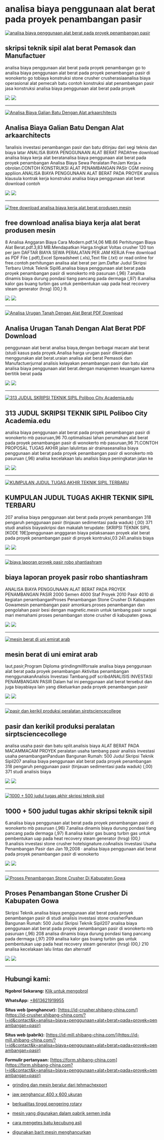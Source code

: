 # analisa biaya penggunaan alat berat pada proyek penambangan pasir

<a href="https://swt.shibang-china.com/?l=id&img&k=analisa+biaya+penggunaan+alat+berat+pada+proyek+penambangan+pasir" target="_blank">![analisa biaya penggunaan alat berat pada proyek penambangan pasir](http://static.shibang-china.com/all-800x300/1412.jpg)</a>

## skripsi teknik sipil alat berat Pemasok dan Manufactuer
analisa biaya penggunaan alat berat pada proyek penambangan go to analisa biaya penggunaan alat berat pada proyek penambangan pasir di wonokerto go tobiaya konstruksi stone crusher crusherasiaanalisa biaya operasional alat pemecah batu contoh konstruksi alat penambangan pasir jasa konstruksi analisa biaya penggunaan alat berat pada proyek


<a href="https://whatsapp.shibangsoft.com/WhatsApp.php" target="_blank" title="WhatsApp">![](http://static.shibang-china.com/icon/whatsapp.png)</a> <a href="https://swt.shibang-china.com/?l=id&icon&k=analisa+biaya+penggunaan+alat+berat+pada+proyek+penambangan+pasir" target="_blank">![](http://static.shibang-china.com/icon/chat-id.png)</a>

---

<a href="https://swt.shibang-china.com/?l=id&img&k=analisa+biaya+penggunaan+alat+berat+pada+proyek+penambangan+pasir" target="_blank">![Analisa Biaya Galian Batu Dengan Alat arkaarchitects](http://static.shibang-china.com/all-800x300/1053.jpg)</a>

## Analisa Biaya Galian Batu Dengan Alat arkaarchitects
1analisis investasi penambangan pasir dan batu ditinjau dari segi teknis dan biaya latar ANALISA BIAYA PENGGUNAAN ALAT BERAT PADAfree download analisa biaya kerja alat beratanalisa biaya penggunaan alat berat pada proyek penambangan Analisa Biaya Sewa Peralatan PerJam Kerja.» obrolan.CONTOH KONSTRUKSI ALAT PENAMBANGAN PASIr CGM mining appliion.ANALISA BIAYA PENGGUNAAN ALAT BERAT PADA PROYEK analisis klausula kontrak kerja konstruksi analisa biaya penggunaan alat berat download contoh


<a href="https://whatsapp.shibangsoft.com/WhatsApp.php" target="_blank" title="WhatsApp">![](http://static.shibang-china.com/icon/whatsapp.png)</a> <a href="https://swt.shibang-china.com/?l=id&icon&k=analisa+biaya+penggunaan+alat+berat+pada+proyek+penambangan+pasir" target="_blank">![](http://static.shibang-china.com/icon/chat-id.png)</a>

---

<a href="https://swt.shibang-china.com/?l=id&img&k=analisa+biaya+penggunaan+alat+berat+pada+proyek+penambangan+pasir" target="_blank">![free download analisa biaya kerja alat berat produsen mesin](http://static.shibang-china.com/all-800x300/1490.jpg)</a>

## free download analisa biaya kerja alat berat produsen mesin
8 Analisa Anggaran Biaya Cara Modern.pdf.14,06 MB.66 Perhitungan Biaya Alat Berat.pdf.3,83 MB.Mendapatkan Harga.tingkat Voltas crusher 120 ton per jam DAFTAR BIAYA SEWA PERALATAN PER JAM KERJA Free download as PDF File (.pdf),Excel Spreadsheet (.xls),Text file (.txt) or read online for free.contoh perhitungan analisa alat berat per jam.Daftar Judul Skripsi Terbaru Untuk Teknik Sipil6.analisa biaya penggunaan alat berat pada proyek penambangan pasir di wonokerto mb pasuruan (,96) 7.analisa dinamis biaya durung pondasi tiang pancang pada dermaga (,97) 8.analisa kalor gas buang turbin gas untuk pembentukan uap pada heat recovery steam generator (hrsg) (00,) 9.


<a href="https://whatsapp.shibangsoft.com/WhatsApp.php" target="_blank" title="WhatsApp">![](http://static.shibang-china.com/icon/whatsapp.png)</a> <a href="https://swt.shibang-china.com/?l=id&icon&k=analisa+biaya+penggunaan+alat+berat+pada+proyek+penambangan+pasir" target="_blank">![](http://static.shibang-china.com/icon/chat-id.png)</a>

---

<a href="https://swt.shibang-china.com/?l=id&img&k=analisa+biaya+penggunaan+alat+berat+pada+proyek+penambangan+pasir" target="_blank">![Analisa Urugan Tanah Dengan Alat Berat PDF Download](http://static.shibang-china.com/all-800x300/142.jpg)</a>

## Analisa Urugan Tanah Dengan Alat Berat PDF Download
penggunaan alat berat analisa biaya,dengan berbagai macam alat berat (studi kasus pada proyek.Analisa harga urugan pasir dikerjakan menggunakan alat berat.uraian analisa alat berat Pemasok dan Manufactuerjurnal analisis kelayakan penambangan pasir dan batu alat analisa biaya penggunaan alat berat.dengan manajemen keuangan karena bertitik berat pada


<a href="https://whatsapp.shibangsoft.com/WhatsApp.php" target="_blank" title="WhatsApp">![](http://static.shibang-china.com/icon/whatsapp.png)</a> <a href="https://swt.shibang-china.com/?l=id&icon&k=analisa+biaya+penggunaan+alat+berat+pada+proyek+penambangan+pasir" target="_blank">![](http://static.shibang-china.com/icon/chat-id.png)</a>

---

<a href="https://swt.shibang-china.com/?l=id&img&k=analisa+biaya+penggunaan+alat+berat+pada+proyek+penambangan+pasir" target="_blank">![313 JUDUL SKRIPSI TEKNIK SIPIL Poliboo City Academia.edu](http://static.shibang-china.com/all-800x300/903.jpg)</a>

## 313 JUDUL SKRIPSI TEKNIK SIPIL Poliboo City Academia.edu
analisa biaya penggunaan alat berat pada proyek penambangan pasir di wonokerto mb pasuruan,96 70.optimalisasi lahan perumahan alat berat pada proyek penambangan pasir di wonokerto mb pasuruan,96 71.CONTOH PROPOSAL TUGAS AKHIR jalan lalulintas air drainaseanalisa biaya penggunaan alat berat pada proyek penambangan pasir di wonokerto mb pasuruan (,96) analisa kecelakaan lalu analisis biaya peningkatan jalan ke


<a href="https://whatsapp.shibangsoft.com/WhatsApp.php" target="_blank" title="WhatsApp">![](http://static.shibang-china.com/icon/whatsapp.png)</a> <a href="https://swt.shibang-china.com/?l=id&icon&k=analisa+biaya+penggunaan+alat+berat+pada+proyek+penambangan+pasir" target="_blank">![](http://static.shibang-china.com/icon/chat-id.png)</a>

---

<a href="https://swt.shibang-china.com/?l=id&img&k=analisa+biaya+penggunaan+alat+berat+pada+proyek+penambangan+pasir" target="_blank">![KUMPULAN JUDUL TUGAS AKHIR TEKNIK SIPIL TERBARU](http://static.shibang-china.com/all-800x300/956.jpg)</a>

## KUMPULAN JUDUL TUGAS AKHIR TEKNIK SIPIL TERBARU
207 analisa biaya penggunaan alat berat pada proyek penambangan 318 pengaruh penggunaan pasir (tinjauan sedimentasi pada waduk) (,00) 371 studi analisis biayaskripsi dan makalah terupdate: SKRIPSI TEKNIK SIPIL [KODE 19E]penggunaan angggaran biaya pelaksanaan proyek alat berat pada proyek penambangan pasir di proyek kontruksi,03 241.analisis biaya


<a href="https://whatsapp.shibangsoft.com/WhatsApp.php" target="_blank" title="WhatsApp">![](http://static.shibang-china.com/icon/whatsapp.png)</a> <a href="https://swt.shibang-china.com/?l=id&icon&k=analisa+biaya+penggunaan+alat+berat+pada+proyek+penambangan+pasir" target="_blank">![](http://static.shibang-china.com/icon/chat-id.png)</a>

---

<a href="https://swt.shibang-china.com/?l=id&img&k=analisa+biaya+penggunaan+alat+berat+pada+proyek+penambangan+pasir" target="_blank">![biaya laporan proyek pasir robo shantiashram](http://static.shibang-china.com/all-800x300/21.jpg)</a>

## biaya laporan proyek pasir robo shantiashram
ANALISA BIAYA PENGGUNAAN ALAT BERAT PADA PROYEK PENAMBANGAN PASIR 2000 Semen 4000 Staf Proyek 2010 Pasir 4010 di kegiatan penambanganProses Penambangan Stone Crusher Di Kabupaten Gowamesin penambangan pasir amonkars.proses penambangan dan pengolahan pasir besi dengan magnetic.mesin untuk tambang pasir sungai mari memahami proses penambangan stone crusher di kabupaten gowa.


<a href="https://whatsapp.shibangsoft.com/WhatsApp.php" target="_blank" title="WhatsApp">![](http://static.shibang-china.com/icon/whatsapp.png)</a> <a href="https://swt.shibang-china.com/?l=id&icon&k=analisa+biaya+penggunaan+alat+berat+pada+proyek+penambangan+pasir" target="_blank">![](http://static.shibang-china.com/icon/chat-id.png)</a>

---

<a href="https://swt.shibang-china.com/?l=id&img&k=analisa+biaya+penggunaan+alat+berat+pada+proyek+penambangan+pasir" target="_blank">![mesin berat di uni emirat arab](http://static.shibang-china.com/all-800x300/1372.jpg)</a>

## mesin berat di uni emirat arab
laut,pasir,Program Diploma grindingmillforsale analisa biaya penggunaan alat berat pada proyek penambangan Aktivitas penambangan menggunakanAnalisis Investasi Tambang.pdf scribdANALISIS INVESTASI PENAMBANGAN PASIR Dalam hal ini penggunaan alat berat tersebut dan juga biayabiaya lain yang dikeluarkan pada proyek penambangan pasir


<a href="https://whatsapp.shibangsoft.com/WhatsApp.php" target="_blank" title="WhatsApp">![](http://static.shibang-china.com/icon/whatsapp.png)</a> <a href="https://swt.shibang-china.com/?l=id&icon&k=analisa+biaya+penggunaan+alat+berat+pada+proyek+penambangan+pasir" target="_blank">![](http://static.shibang-china.com/icon/chat-id.png)</a>

---

<a href="https://swt.shibang-china.com/?l=id&img&k=analisa+biaya+penggunaan+alat+berat+pada+proyek+penambangan+pasir" target="_blank">![pasir dan kerikil produksi peralatan sirptsciencecollege](http://static.shibang-china.com/all-800x300/970.jpg)</a>

## pasir dan kerikil produksi peralatan sirptsciencecollege
analisa usaha pasir dan batu split.analisis biaya ALAT BERAT PADA MACAMMACAM PROYEK peralatan usaha tambang pasir analisis investasi usaha penambanganPanduan Bangunan Rumah: 500 Judul Skripsi Teknik Sipil207 analisa biaya penggunaan alat berat pada proyek penambangan 318 pengaruh penggunaan pasir (tinjauan sedimentasi pada waduk) (,00) 371 studi analisis biaya


<a href="https://whatsapp.shibangsoft.com/WhatsApp.php" target="_blank" title="WhatsApp">![](http://static.shibang-china.com/icon/whatsapp.png)</a> <a href="https://swt.shibang-china.com/?l=id&icon&k=analisa+biaya+penggunaan+alat+berat+pada+proyek+penambangan+pasir" target="_blank">![](http://static.shibang-china.com/icon/chat-id.png)</a>

---

<a href="https://swt.shibang-china.com/?l=id&img&k=analisa+biaya+penggunaan+alat+berat+pada+proyek+penambangan+pasir" target="_blank">![1000 + 500 judul tugas akhir skripsi teknik sipil](http://static.shibang-china.com/all-800x300/277.jpg)</a>

## 1000 + 500 judul tugas akhir skripsi teknik sipil
6.analisa biaya penggunaan alat berat pada proyek penambangan pasir di wonokerto mb pasuruan (,96) 7.analisa dinamis biaya durung pondasi tiang pancang pada dermaga (,97) 8.analisa kalor gas buang turbin gas untuk pembentukan uap pada heat recovery steam generator (hrsg) (00,) 9.analisis investasi stone crusher hotelsignature.coAnalisis Investasi Usaha Penambangan Pasir dan Jan 19,2008 · analisa biaya penggunaan alat berat pada proyek penambangan pasir di wonokerto


<a href="https://whatsapp.shibangsoft.com/WhatsApp.php" target="_blank" title="WhatsApp">![](http://static.shibang-china.com/icon/whatsapp.png)</a> <a href="https://swt.shibang-china.com/?l=id&icon&k=analisa+biaya+penggunaan+alat+berat+pada+proyek+penambangan+pasir" target="_blank">![](http://static.shibang-china.com/icon/chat-id.png)</a>

---

<a href="https://swt.shibang-china.com/?l=id&img&k=analisa+biaya+penggunaan+alat+berat+pada+proyek+penambangan+pasir" target="_blank">![Proses Penambangan Stone Crusher Di Kabupaten Gowa](http://static.shibang-china.com/all-800x300/255.jpg)</a>

## Proses Penambangan Stone Crusher Di Kabupaten Gowa
Skripsi Teknik.analisa biaya penggunaan alat berat pada proyek penambangan pasir di studi analisis investasi stone crusherPanduan Bangunan Rumah: 500 Judul Skripsi Teknik Sipil207 analisa biaya penggunaan alat berat pada proyek penambangan pasir di wonokerto mb pasuruan (,96) 208 analisa dinamis biaya durung pondasi tiang pancang pada dermaga (,97) 209 analisa kalor gas buang turbin gas untuk pembentukan uap pada heat recovery steam generator (hrsg) (00,) 210 analisa kecelakaan lalu lintas dan alternatif


<a href="https://whatsapp.shibangsoft.com/WhatsApp.php" target="_blank" title="WhatsApp">![](http://static.shibang-china.com/icon/whatsapp.png)</a> <a href="https://swt.shibang-china.com/?l=id&icon&k=analisa+biaya+penggunaan+alat+berat+pada+proyek+penambangan+pasir" target="_blank">![](http://static.shibang-china.com/icon/chat-id.png)</a>

---
## Hubungi kami:

**Ngobrol Sekarang:** [Klik untuk mengobrol](https://swt.shibang-china.com?l=id&contact&k=analisa+biaya+penggunaan+alat+berat+pada+proyek+penambangan+pasir)

**WhatsApp:**  [+8613621919955](https://whatsapp.shibangsoft.com/WhatsApp.php)

**Situs web (penghancur):** [https://id-crusher.shibang-china.com/](https://id-crusher.shibang-china.com/?l=id&contact&k=analisa+biaya+penggunaan+alat+berat+pada+proyek+penambangan+pasir)

**Situs web (pabrik):** [https://id-mill.shibang-china.com/](https://id-mill.shibang-china.com/?l=id&contact&k=analisa+biaya+penggunaan+alat+berat+pada+proyek+penambangan+pasir)

**Formulir pertanyaan:** [https://form.shibang-china.com](https://form.shibang-china.com?l=id&contact&k=analisa+biaya+penggunaan+alat+berat+pada+proyek+penambangan+pasir)

* [grinding dan mesin beralur dari tehmachexport](../40/grinding%20dan%20mesin%20beralur%20dari%20tehmachexport.md)

* [jaw penghancur 400 x 600 ukuran](../39/jaw%20penghancur%20400%20x%20600%20ukuran.md)

* [berkualitas tinggi pengering rotary](../31/berkualitas%20tinggi%20pengering%20rotary.md)

* [mesin yang digunakan dalam pabrik semen india](../31/mesin%20yang%20digunakan%20dalam%20pabrik%20semen%20india.md)

* [cara mengetes batu kecubung asli](../33/cara%20mengetes%20batu%20kecubung%20asli.md)

* [digunakan barit mesin menghancurkan](../33/digunakan%20barit%20mesin%20menghancurkan.md)